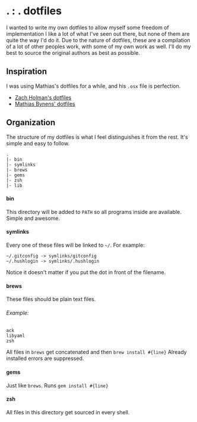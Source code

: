 # . : . dotfiles

I wanted to write my own dotfiles to allow myself some freedom of implementation
I like a lot of what I've seen out there, but none of them are quite the way
I'd do it. Due to the nature of dotfiles, these are a compilation of a lot of
other peoples work, with some of my own work as well. I'll do my best to source
the original authors as best as possible.

## Inspiration

I was using Mathias's dotfiles for a while, and his `.osx` file is perfection.

* [Zach Holman's dotfiles](https://github.com/holman/dotfiles)
* [Mathias Bynens' dotfiles](https://github.com/mathiasbynens/dotfiles)

## Organization

The structure of my dotfiles is what I feel distinguishes it from the rest.
It's simple and easy to follow.

    .
    |- bin
    |- symlinks
    |- brews
    |- gems
    |- zsh
    |- lib


#### bin

This directory will be added to `PATH` so all programs inside are available.
Simple and awesome.


#### symlinks

Every one of these files will be linked to `~/`. For example:

    ~/.gitconfig -> symlinks/gitconfig
    ~/.hushlogin -> symlinks/.hushlogin

Notice it doesn't matter if you put the dot in front of the filename.


#### brews

These files should be plain text files.

###### Example:

    ack
    libyaml
    zsh

All files in `brews` get concatenated and then `brew install #{line}`
Already installed errors are suppressed.


#### gems

Just like `brews`. Runs `gem install #{line}`


#### zsh

All files in this directory get sourced in every shell.